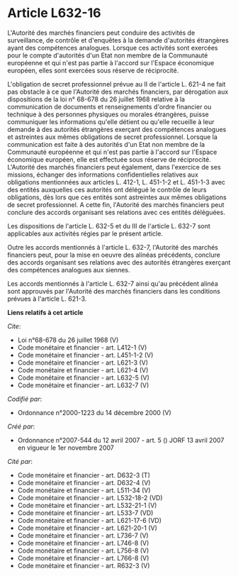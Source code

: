 # Article L632-16

L'Autorité des marchés financiers peut conduire des activités de surveillance, de contrôle et d'enquêtes à la demande
d'autorités étrangères ayant des compétences analogues. Lorsque ces activités sont exercées pour le compte d'autorités d'un
Etat non membre de la Communauté européenne et qui n'est pas partie à l'accord sur l'Espace économique européen, elles sont
exercées sous réserve de réciprocité. 

L'obligation de secret professionnel prévue au II de l'article L. 621-4 ne fait pas obstacle à ce que l'Autorité des marchés
financiers, par dérogation aux dispositions de la loi n° 68-678 du 26 juillet 1968 relative à la communication de documents
et renseignements d'ordre financier ou technique à des personnes physiques ou morales étrangères, puisse communiquer les
informations qu'elle détient ou qu'elle recueille à leur demande à des autorités étrangères exerçant des compétences
analogues et astreintes aux mêmes obligations de secret professionnel. Lorsque la communication est faite à des autorités
d'un Etat non membre de la Communauté européenne et qui n'est pas partie à l'accord sur l'Espace économique européen, elle
est effectuée sous réserve de réciprocité. L'Autorité des marchés financiers peut également, dans l'exercice de ses missions,
échanger des informations confidentielles relatives aux obligations mentionnées aux articles L. 412-1, L. 451-1-2 et L.
451-1-3 avec des entités auxquelles ces autorités ont délégué le contrôle de leurs obligations, dès lors que ces entités sont
astreintes aux mêmes obligations de secret professionnel. A cette fin, l'Autorité des marchés financiers peut conclure des
accords organisant ses relations avec ces entités déléguées. 

Les dispositions de l'article L. 632-5 et du III de l'article L. 632-7 sont applicables aux activités régies par le présent
article. 

Outre les accords mentionnés à l'article L. 632-7, l'Autorité des marchés financiers peut, pour la mise en oeuvre des alinéas
précédents, conclure des accords organisant ses relations avec des autorités étrangères exerçant des compétences analogues
aux siennes. 

Les accords mentionnés à l'article L. 632-7 ainsi qu'au précédent alinéa sont approuvés par l'Autorité des marchés financiers
dans les conditions prévues à l'article L. 621-3.

**Liens relatifs à cet article**

_Cite_:

  - Loi n°68-678 du 26 juillet 1968 (V)
  - Code monétaire et financier - art. L412-1 (V)
  - Code monétaire et financier - art. L451-1-2 (V)
  - Code monétaire et financier - art. L621-3 (V)
  - Code monétaire et financier - art. L621-4 (V)
  - Code monétaire et financier - art. L632-5 (V)
  - Code monétaire et financier - art. L632-7 (V)

_Codifié par_:

  - Ordonnance n°2000-1223 du 14 décembre 2000 (V)

_Créé par_:

  - Ordonnance n°2007-544 du 12 avril 2007 - art. 5 () JORF 13 avril 2007 en vigueur le 1er novembre 2007

_Cité par_:

  - Code monétaire et financier - art. D632-3 (T)
  - Code monétaire et financier - art. D632-4 (V)
  - Code monétaire et financier - art. L511-34 (V)
  - Code monétaire et financier - art. L532-18-2 (VD)
  - Code monétaire et financier - art. L532-21-1 (V)
  - Code monétaire et financier - art. L533-7 (VD)
  - Code monétaire et financier - art. L621-17-6 (VD)
  - Code monétaire et financier - art. L621-20-1 (V)
  - Code monétaire et financier - art. L736-7 (V)
  - Code monétaire et financier - art. L746-8 (V)
  - Code monétaire et financier - art. L756-8 (V)
  - Code monétaire et financier - art. L766-8 (V)
  - Code monétaire et financier - art. R632-3 (V)
